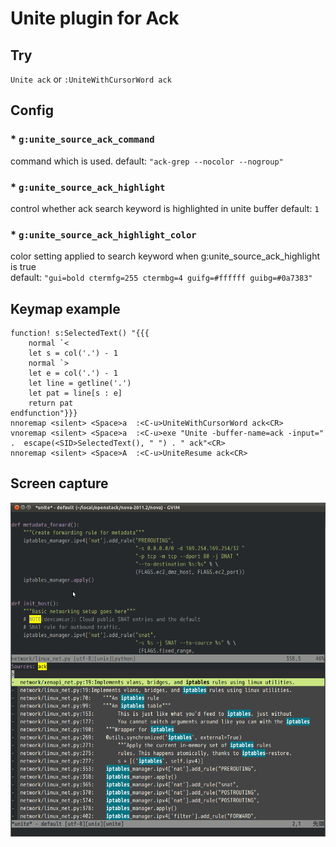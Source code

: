 Unite plugin for Ack
==================================
Try
----------------------------------

`Unite ack` or `:UniteWithCursorWord ack`

Config
----------------------------------

### * `g:unite_source_ack_command`
command which is used.
default: `"ack-grep --nocolor --nogroup"`

### * `g:unite_source_ack_highlight`
control whether ack search keyword is highlighted in unite buffer
default: `1`

### * `g:unite_source_ack_highlight_color`
color setting applied to search keyword when g:unite_source_ack_highlight is true  
default: `"gui=bold ctermfg=255 ctermbg=4 guifg=#ffffff guibg=#0a7383"`

Keymap example
----------------------------------

    function! s:SelectedText() "{{{
        normal `<
        let s = col('.') - 1
        normal `>
        let e = col('.') - 1
        let line = getline('.')
        let pat = line[s : e]
        return pat
    endfunction"}}}
    nnoremap <silent> <Space>a  :<C-u>UniteWithCursorWord ack<CR>
    vnoremap <silent> <Space>a  :<C-u>exe "Unite -buffer-name=ack -input=" .  escape(<SID>SelectedText(), " ") . " ack"<CR>
    nnoremap <silent> <Space>A  :<C-u>UniteResume ack<CR>

Screen capture
-----------------------------------------------------------------
![vim-unite-ack.png](https://github.com/t9md/t9md/raw/master/img/vim-unite-ack.png)

